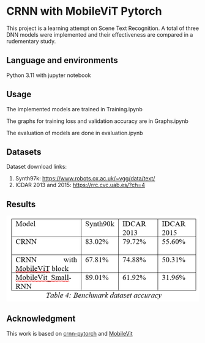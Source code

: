 # CRNN with MobileViT Pytorch 

This project is a learning attempt on Scene Text Recognition. A total of three DNN models were implemented and their effectiveness are compared in a rudementary study. 

## Language and environments 

Python 3.11 with jupyter notebook


## Usage

The implemented models are trained in Training.ipynb

The graphs for training loss and validation accuracy are in Graphs.ipynb

The evaluation of models are done in evaluation.ipynb
## Datasets

Dataset download links:
1. Synth97k: https://www.robots.ox.ac.uk/~vgg/data/text/
2. ICDAR 2013 and 2015: https://rrc.cvc.uab.es/?ch=4

## Results
![Alt text](results.png?raw=true "Title")


## Acknowledgment
This work is based on [crnn-pytorch](https://github.com/GitYCC/crnn-pytorch) and [MobileVit](https://arxiv.org/abs/2110.02178)



